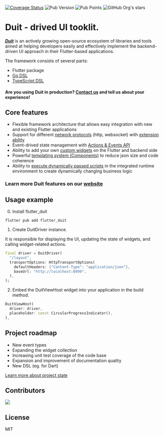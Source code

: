 [![Coverage Status](https://coveralls.io/repos/github/Duit-Foundation/flutter_duit/badge.svg?branch=main)](https://coveralls.io/github/Duit-Foundation/flutter_duit?branch=main) ![Pub Version](https://img.shields.io/pub/v/flutter_duit) ![Pub Points](https://img.shields.io/pub/points/flutter_duit) ![GitHub Org's stars](https://img.shields.io/github/stars/Duit-Foundation)




# Duit - drived UI tooklit. 

[***Duit***](https://duit.pro/en/) is an actively growing open-source ecosystem of libraries and tools aimed at helping developers easily and effectively implement the backend-driven UI approach in their Flutter-based applications.

The framework consists of several parts:

- Flutter package
- [Go DSL](https://github.com/lesleysin/duit_go)
- [TypeScript DSL](https://github.com/lesleysin/duit_js)

#### Are you using Duit in production? [Contact us](mailto://duit_foundation@gmail.com) and tell us about your experience!

## Core features

- Flexible framework architecture that allows easy integration with new and existing Flutter applications
- Support for
  different [network protocols](https://duit.pro/en/docs/core_concepts/transport_layer) (http,
  websocket) with [extension ability](https://duit.pro/en/docs/advanced_tech/transport_override) 
- Event-drived state management with [Actions & Events API](https://duit.pro/en/docs/core_concepts/actions_events/)
- Ability to add your
  own [custom widgets](https://duit.pro/en/docs/advanced_tech/custom/about) on the Flutter and backend side
- Powerful [templating system (Components)](https://duit.pro/en/docs/advanced_tech/components/about) to reduce json size and code coherence
- Ability to [execute dynamically passed scripts](https://duit.pro/en/docs/advanced_tech/scripting) in the integrated runtime environment to create dynamically changing business logic

### Learn more Duit features on our [website](https://duit.pro/en/)

## Usage example
0. Install flutter_duit

```text
flutter pub add flutter_duit
```


1. Create DuitDriver instance.

It is responsible for displaying the UI, updating the state of widgets, and calling widget-related
actions.

```dart
final driver = DuitDriver(
  "/layout",
  transportOptions: HttpTransportOptions(
    defaultHeaders: {"Content-Type": "application/json"},
    baseUrl: "http://localhost:8999",
  ),
);
```

2. Embed the DuitViewHost widget into your application in the build method.

```dart
DuitViewHost(
  driver: driver,
  placeholder: const CircularProgressIndicator(),
),
```

## Project roadmap

- New event types
- Expanding the widget collection
- Increasing unit test coverage of the code base
- Expansion and improvement of documentation quality
- New DSL (eg. for Dart)

[Learn more about project state](https://github.com/Duit-Foundation/flutter_duit/issues)

## Contributors

<a href="https://github.com/Duit-Foundation/flutter_duit/graphs/contributors">
  <img src="https://contrib.rocks/image?repo=Duit-Foundation/flutter_duit" />
</a>

## License

MIT



